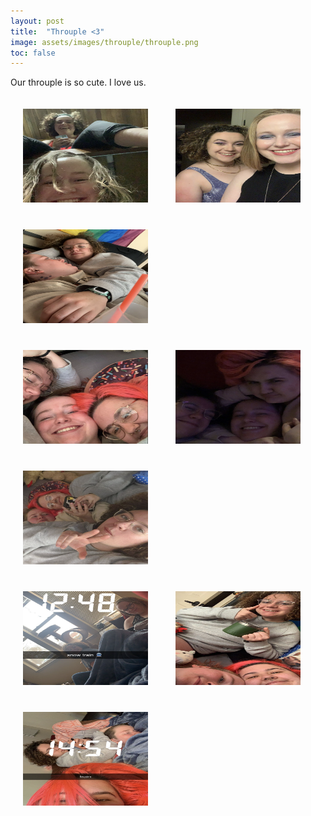 ```yaml
---
layout: post
title:  "Throuple <3"
image: assets/images/throuple/throuple.png
toc: false
---
```

Our throuple is so cute. I love us. 

<div class="row">
<img src="/assets/images/throuple/costa_rica_bex.png" alt="Alternative Text" width="200" height="150"  hspace="20" vspace="20">

<img src="/assets/images/throuple/pretty.png" alt="Alternative Text" width="200" height="150"  hspace="20" vspace="20">

<img src="/assets/images/throuple/love.png" alt="Alternative Text" width="200" height="150"  hspace="20" vspace="20">
</div>

<div class="row"> 

<img src="/assets/images/throuple/throuple.png" alt="Alternative Text" width="200" height="150"  hspace="20" vspace="20">

<img src="/assets/images/throuple/grump.png" alt="Alternative Text" width="200" height="150"  hspace="20" vspace="20">

<img src="/assets/images/throuple/peace.png" alt="Alternative Text" width="200" height="150"  hspace="20" vspace="20">

</div>





<div class="row">

<img src="/assets/images/throuple/snow.png" alt="Alternative Text" width="200" height="150"  hspace="20" vspace="20">

<img src="/assets/images/throuple/thumbs_up.JPG" alt="Alternative Text" width="200" height="150"  hspace="20" vspace="20">

<img src="/assets/images/throuple/train.png" alt="Alternative Text" width="200" height="150"  hspace="20" vspace="20">

</div>